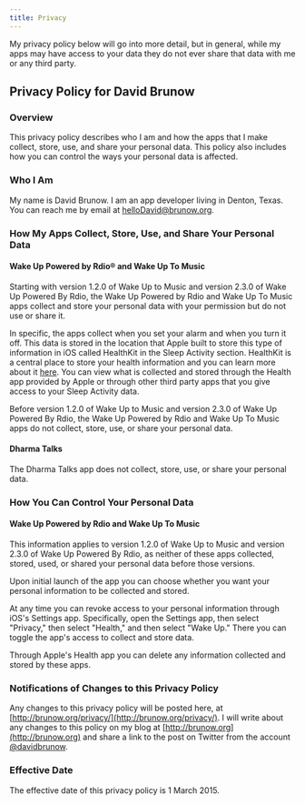 ```yaml
---
title: Privacy
---
```

My privacy policy below will go into more detail, but in general, while my apps
may have access to your data they do not ever share that data with me or any
third party.

## Privacy Policy for David Brunow

### Overview

This privacy policy describes who I am and how the apps that I make collect,
store, use, and share your personal data. This policy also includes how you can
control the ways your personal data is affected.

### Who I Am

My name is David Brunow. I am an app developer living in Denton, Texas. You can
reach me by email at helloDavid@brunow.org.

### How My Apps Collect, Store, Use, and Share Your Personal Data

#### Wake Up Powered by Rdio® and Wake Up To Music

Starting with version 1.2.0 of Wake Up to Music and version 2.3.0 of Wake Up Powered By Rdio, 
the Wake Up Powered by Rdio and Wake Up To Music apps collect and store your
personal data with your permission but do not use or share it.

In specific, the apps collect when you set your alarm and when you turn it
off. This data is stored in the location that Apple built to store this type of
information in iOS called HealthKit in the Sleep Activity section. HealthKit is
a central place to store your health information and you can learn more about it
[here](https://www.apple.com/ios/whats-new/health/). You can view what is
collected and stored through the Health app provided by Apple or through other
third party apps that you give access to your Sleep Activity data.

Before version 1.2.0 of Wake Up to Music and version 2.3.0 of Wake Up Powered By Rdio, 
the Wake Up Powered by Rdio and Wake Up To Music apps do not collect, store,
use, or share your personal data.

#### Dharma Talks

The Dharma Talks app does not collect, store, use, or share your personal data.

### How You Can Control Your Personal Data

#### Wake Up Powered by Rdio and Wake Up To Music
This information applies to version 1.2.0 of Wake Up to Music and version 2.3.0
of Wake Up Powered By Rdio, as neither of these apps collected, stored, used, or
shared your personal data before those versions.

Upon initial launch of the app you can choose whether you want your personal
information to be collected and stored.

At any time you can revoke access to your personal information through iOS's
Settings app. Specifically, open the Settings app, then select "Privacy," then
select "Health," and then select "Wake Up." There you can toggle the app's
access to collect and store data.

Through Apple's Health app you can delete any information collected and stored
by these apps.

### Notifications of Changes to this Privacy Policy
Any changes to this privacy policy will be posted here, at [http://brunow.org/privacy/](http://brunow.org/privacy/).
I will write about any changes to this policy on my blog at [http://brunow.org](http://brunow.org)
and share a link to the post on Twitter from the account [@davidbrunow][linkTwitterDavidBrunow].

### Effective Date

The effective date of this privacy policy is 1 March 2015.

[linkTwitterDavidBrunow]: <https://www.twitter.com/davidbrunow>